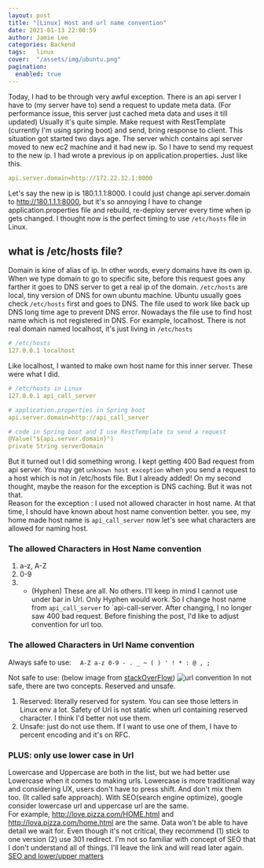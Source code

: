 ```yaml
---
layout: post 
title: "[Linux] Host and url name convention"
date: 2021-01-13 22:00:59
author: Jamie Lee
categories: Backend
tags:	linux
cover:  "/assets/img/ubuntu.png"
pagination: 
  enabled: true
---
```


 Today, I had to be through very awful exception. There is an api server I have to (my server have to) send a request to update  meta data. (For performance issue, this server just cached meta data and uses it till updated)
Usually it's quite simple. Make request with RestTemplate (currently I'm using spring boot) and send, bring response to client. 
This situation got started two days age. The server which contains api server moved to new ec2 machine and it had new ip. So I have to send my request to the new ip. 
I had wrote a previous ip on application.properties. Just like this. 
```yaml
api.server.domain=http://172.22.32.1:8000
```
 Let's say the new ip is 180.1.1.1:8000. I could just change api.server.domain to http://180.1.1.1:8000, but it's so annoying I have to change application.properties file and rebuild, re-deploy server every time when ip gets changed.
I thought now is the perfect timing to use `/etc/hosts` file in Linux. 

## what is /etc/hosts file? 
 Domain is kine of alias of ip. In other words, every domains have its own ip. When we type domain to go to specific site, before this request goes any farther it goes to DNS server to get a real ip of the domain. 
`/etc/hosts` are local, tiny version of DNS for own ubuntu machine. Ubuntu usually goes check `/etc/hosts` first and goes to DNS. The file used to work like back up DNS long time age to prevent DNS error. 
Nowadays the file use to find host name which is not registered in DNS. For example, localhost. There is not real domain named localhost, it's just living in `/etc/hosts`

```yaml
# /etc/hosts
127.0.0.1 localhost
```
Like localhost, I wanted to make own host name for this inner server. These were what I did. 

```yaml
# /etc/hosts in Linux  
127.0.0.1 api_call_server

# application.properties in Spring boot 
api.server.domain=http://api_call_server 

# code in Spring boot and I use RestTemplate to send a request
@Value("${api.server.domain}")
private String serverDomain
```

 But it turned out I did something wrong. I kept getting 400 Bad request from api server. You may get `unknown host exception` when you send a request to a host which is not in /etc/hosts file. But I already added! 
On my second thought, maybe the reason for the exception is DNS caching. But it was not that. <br>
Reason for the exception : I used not allowed character in host name.
At that time, I should have known about host name convention better. you see, my home made host name is `api_call_server` now let's see what characters are allowed for naming host.

### The allowed Characters in Host Name convention 
1. a-z, A-Z  
2. 0-9 
3. - (Hyphen)
 These are all. No others. I'll keep in mind I cannot use under bar in Url. Only Hyphen would work. So I change host name from `api_call_server` to `api-call-server. After changing, I no longer saw 400 bad request.
Before finishing the post, I'd like to adjust convention for url too. 

### The allowed Characters in Url Name convention 
Always safe to use: `  A-Z a-z 0-9 - . _ ~ ( ) ' ! * : @ , ;`  

Not safe to use: (below image from [stackOverFlow](https://stackoverflow.com/questions/695438/what-are-the-safe-characters-for-making-urls))
![url convention](https://user-images.githubusercontent.com/35620531/104724934-bc2fbc80-5774-11eb-8e14-834e49730680.png)
In not safe, there are two concepts. Reserved and unsafe. 
1. Reserved: literally reserved for system. You can see those letters in Linux env a lot. Safety of Url is not static when url containing reserved character. I think I'd better not use them. 
2. Unsafe: just do not use them. If I want to use one of them, I have to percent encoding and it's on RFC. 

### PLUS: only use lower case in Url 
 Lowercase and Uppercase are both in the list, but we had better use Lowercase when it comes to making urls. Lowercase is more traditional way and considering UX, users don't have to press shift. 
And don't mix them too. (It called safe approach). With SEO(search engine optimize), google consider lowercase url and uppercase url are the same. <br>
For example, http://love.pizza.com/HOME.html and http://lova.pizza.com/home.html are the same. 
Data won't be able to have detail we wait for. Even though it's not critical, they recommend (1) stick to one version (2) use 301 redirect. 
I'm not so familiar with concept of SEO that I don't understand all of things. I'll leave the link and will read later again. [SEO and lower/upper matters](https://www.searchenginejournal.com/url-capitalization-seo/343369/#close)
